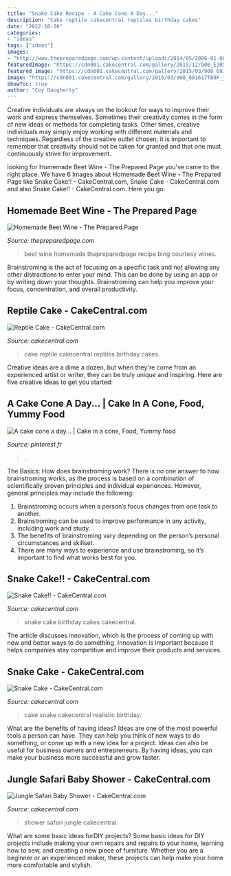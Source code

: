 ```yaml
---
title: "Snake Cake Recipe - A Cake Cone A Day..."
description: "Cake reptile cakecentral reptiles birthday cakes"
date: "2022-10-30"
categories:
- "ideas"
tags: ["ideas"]
images:
- "http://www.thepreparedpage.com/wp-content/uploads/2014/05/2006-01-08_140955_Beet_002.jpg"
featuredImage: "https://cdn001.cakecentral.com/gallery/2015/12/900_EjRSIsBaPT-snake-cake.jpg"
featured_image: "https://cdn001.cakecentral.com/gallery/2015/03/900_681617TB9F_jungle-safari-baby-shower.jpg"
image: "https://cdn001.cakecentral.com/gallery/2015/03/900_681617TB9F_jungle-safari-baby-shower.jpg"
ShowToc: true
author: "Coy Daugherty"
---
```



Creative individuals are always on the lookout for ways to improve their work and express themselves. Sometimes their creativity comes in the form of new ideas or methods for completing tasks. Other times, creative individuals may simply enjoy working with different materials and techniques. Regardless of the creative outlet chosen, it is important to remember that creativity should not be taken for granted and that one must continuously strive for improvement.

	

		
looking for Homemade Beet Wine - The Prepared Page you've came to the right place. We have 6 Images about Homemade Beet Wine - The Prepared Page like Snake Cake!! - CakeCentral.com, Snake Cake - CakeCentral.com and also Snake Cake!! - CakeCentral.com. Here you go:
		
    
## Homemade Beet Wine - The Prepared Page

<img loading=lazy src="http://www.thepreparedpage.com/wp-content/uploads/2014/05/2006-01-08_140955_Beet_002.jpg" onerror="this.onerror=null;this.src='https://tse1.mm.bing.net/th?id=OIP.MEhejauqfoYyGk37PBrjVgHaLH&amp;pid=15.1';" alt="Homemade Beet Wine - The Prepared Page">

_Source: thepreparedpage.com_

>beet wine homemade thepreparedpage recipe bing courtesy wines. 

	

Brainstroming is the act of focusing on a specific task and not allowing any other distractions to enter your mind. This can be done by using an app or by writing down your thoughts. Brainstroming can help you improve your focus, concentration, and overall productivity.

    
## Reptile Cake - CakeCentral.com

<img loading=lazy src="http://cdn001.cakecentral.com/gallery/2015/03/900_854194ToXF_reptile-cake.jpg" onerror="this.onerror=null;this.src='https://tse4.mm.bing.net/th?id=OIP.2k1bDRZLPBoEnrNA1uVqeAHaGT&amp;pid=15.1';" alt="Reptile Cake - CakeCentral.com">

_Source: cakecentral.com_

>cake reptile cakecentral reptiles birthday cakes. 

	

Creative ideas are a dime a dozen, but when they're come from an experienced artist or writer, they can be truly unique and inspiring. Here are five creative ideas to get you started: 

    
## A Cake Cone A Day... | Cake In A Cone, Food, Yummy Food

<img loading=lazy src="https://i.pinimg.com/736x/2a/2a/5e/2a2a5e913cd5b9f44e8b1623e2bb47f5.jpg" onerror="this.onerror=null;this.src='https://tse2.mm.bing.net/th?id=OIP.S7igUM6NlLQGN3mgKVzv3wHaLH&amp;pid=15.1';" alt="A cake cone a day... | Cake in a cone, Food, Yummy food">

_Source: pinterest.fr_

>. 

	

The Basics: How does brainstroming work?
There is no one answer to how brainstroming works, as the process is based on a combination of scientifically proven principles and individual experiences. However, general principles may include the following:
1. Brainstroming occurs when a person’s focus changes from one task to another.
2. Brainstroming can be used to improve performance in any activity, including work and study.
3. The benefits of brainstroming vary depending on the person’s personal circumstances and skillset.
4. There are many ways to experience and use brainstroming, so it’s important to find what works best for you.

    
## Snake Cake!! - CakeCentral.com

<img loading=lazy src="https://cdn001.cakecentral.com/gallery/2015/03/900_124413SWag_snake-cake.jpg" onerror="this.onerror=null;this.src='https://tse1.mm.bing.net/th?id=OIP.ojiT_Of2icoGy3yIR6Nh9QHaFj&amp;pid=15.1';" alt="Snake Cake!! - CakeCentral.com">

_Source: cakecentral.com_

>snake cake birthday cakes cakecentral. 

	

The article discusses innovation, which is the process of coming up with new and better ways to do something. Innovation is important because it helps companies stay competitive and improve their products and services.

    
## Snake Cake - CakeCentral.com

<img loading=lazy src="https://cdn001.cakecentral.com/gallery/2015/12/900_EjRSIsBaPT-snake-cake.jpg" onerror="this.onerror=null;this.src='https://tse3.mm.bing.net/th?id=OIP.AmvuQhAkJ0JCBg67NM4XzQHaE8&amp;pid=15.1';" alt="Snake Cake - CakeCentral.com">

_Source: cakecentral.com_

>cake snake cakecentral realistic birthday. 

	

What are the benefits of having ideas?
Ideas are one of the most powerful tools a person can have. They can help you think of new ways to do something, or come up with a new idea for a project. Ideas can also be useful for business owners and entrepreneurs. By having ideas, you can make your business more successful and grow faster.

    
## Jungle Safari Baby Shower - CakeCentral.com

<img loading=lazy src="https://cdn001.cakecentral.com/gallery/2015/03/900_681617TB9F_jungle-safari-baby-shower.jpg" onerror="this.onerror=null;this.src='https://tse3.mm.bing.net/th?id=OIP.V9W0YNUJs3yn5F81zHBGgwHaJ4&amp;pid=15.1';" alt="Jungle Safari Baby Shower - CakeCentral.com">

_Source: cakecentral.com_

>shower safari jungle cakecentral. 

	

What are some basic ideas forDIY projects?
Some basic ideas for DIY projects include making your own repairs and repairs to your home, learning how to sew, and creating a new piece of furniture. Whether you are a beginner or an experienced maker, these projects can help make your home more comfortable and stylish.

